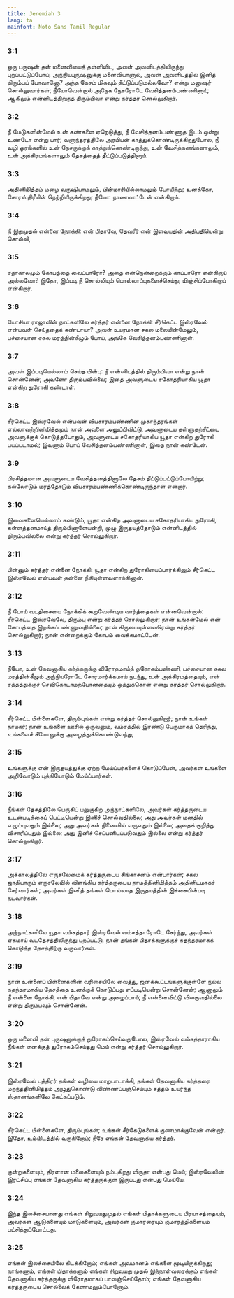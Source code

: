 ```yaml
---
title: Jeremiah 3
lang: ta
mainfont: Noto Sans Tamil Regular
---
```


###  3:1

ஒரு புருஷன் தன் மனைவியைத் தள்ளிவிட, அவள் அவனிடத்திலிருந்து புறப்பட்டுப்போய், அந்நியபுருஷனுக்கு மனைவியானால், அவன் அவளிடத்தில் இனித் திரும்பப் போவானோ? அந்த தேசம் மிகவும் தீட்டுப்படுமல்லவோ? என்று மனுஷர் சொல்லுவார்கள்; நீயோவென்றால் அநேக நேசரோடே வேசித்தனம்பண்ணினாய்; ஆகிலும் என்னிடத்திற்குத் திரும்பிவா என்று கர்த்தர் சொல்லுகிறார்.

###  3:2

நீ மேடுகளின்மேல் உன் கண்களை ஏறெடுத்து, நீ வேசித்தனம்பண்ணாத இடம் ஒன்று உண்டோ என்று பார்; வனாந்தரத்திலே அரபியன் காத்துக்கொண்டிருக்கிறதுபோல, நீ வழி ஓரங்களில் உன் நேசருக்குக் காத்துக்கொண்டிருந்து, உன் வேசித்தனங்களாலும், உன் அக்கிரமங்களாலும் தேசத்தைத் தீட்டுப்படுத்தினாய்.

###  3:3

அதினிமித்தம் மழை வருஷியாமலும், பின்மாரியில்லாமலும் போயிற்று; உனக்கோ, சோரஸ்திரீயின் நெற்றியிருக்கிறது; நீயோ: நாணமாட்டேன் என்கிறாய்.

###  3:4

நீ இதுமுதல் என்னை நோக்கி: என் பிதாவே, தேவரீர் என் இளவயதின் அதிபதியென்று சொல்லி,

###  3:5

சதாகாலமும் கோபத்தை வைப்பாரோ? அதை என்றென்றைக்கும் காப்பாரோ என்கிறாய் அல்லவோ? இதோ, இப்படி நீ சொல்லியும் பொல்லாப்புகளைச்செய்து, மிஞ்சிப்போகிறாய் என்கிறார்.

###  3:6

யோசியா ராஜாவின் நாட்களிலே கர்த்தர் என்னை நோக்கி: சீர்கெட்ட இஸ்ரவேல் என்பவள் செய்ததைக் கண்டாயா? அவள் உயரமான சகல மலையின்மேலும், பச்சையான சகல மரத்தின்கீழும் போய், அங்கே வேசித்தனம்பண்ணினாள்.

###  3:7

அவள் இப்படியெல்லாம் செய்த பின்பு: நீ என்னிடத்தில் திரும்பிவா என்று நான் சொன்னேன்; அவளோ திரும்பவில்லை; இதை அவளுடைய சகோதரியாகிய யூதா என்கிற துரோகி கண்டாள்.

###  3:8

சீர்கெட்ட இஸ்ரவேல் என்பவள் விபசாரம்பண்ணின முகாந்தரங்கள் எல்லாவற்றினிமித்தமும் நான் அவளை அனுப்பிவிட்டு, அவளுடைய தள்ளுதற்சீட்டை அவளுக்குக் கொடுத்தபோதும், அவளுடைய சகோதரியாகிய யூதா என்கிற துரோகி பயப்படாமல்; இவளும் போய் வேசித்தனம்பண்ணினாள், இதை நான் கண்டேன்.

###  3:9

பிரசித்தமான அவளுடைய வேசித்தனத்தினாலே தேசம் தீட்டுப்பட்டுப்போயிற்று; கல்லோடும் மரத்தோடும் விபசாரம்பண்ணிக்கொண்டிருந்தாள் என்றார்.

###  3:10

இவைகளையெல்லாம் கண்டும், யூதா என்கிற அவளுடைய சகோதரியாகிய துரோகி, கள்ளத்தனமாய்த் திரும்பினாளேயன்றி, முழு இருதயத்தோடும் என்னிடத்தில் திரும்பவில்லை என்று கர்த்தர் சொல்லுகிறார்.

###  3:11

பின்னும் கர்த்தர் என்னை நோக்கி: யூதா என்கிற துரோகியைப்பார்க்கிலும் சீர்கெட்ட இஸ்ரவேல் என்பவள் தன்னை நீதியுள்ளவளாக்கினாள்.

###  3:12

நீ போய் வடதிசையை நோக்கிக் கூறவேண்டிய வார்த்தைகள் என்னவென்றால்: சீர்கெட்ட இஸ்ரவேலே, திரும்பு என்று கர்த்தர் சொல்லுகிறார்; நான் உங்கள்மேல் என் கோபத்தை இறங்கப்பண்ணுவதில்லை; நான் கிருபையுள்ளவரென்று கர்த்தர் சொல்லுகிறார்; நான் என்றைக்கும் கோபம் வைக்கமாட்டேன்.

###  3:13

நீயோ, உன் தேவனாகிய கர்த்தருக்கு விரோதமாய்த் துரோகம்பண்ணி, பச்சையான சகல மரத்தின்கீழும் அந்நியரோடே சோரமார்க்கமாய் நடந்து, உன் அக்கிரமத்தையும், என் சத்தத்துக்குச் செவிகொடாமற்போனதையும் ஒத்துக்கொள் என்று கர்த்தர் சொல்லுகிறார்.

###  3:14

சீர்கெட்ட பிள்ளைகளே, திரும்புங்கள் என்று கர்த்தர் சொல்லுகிறார்; நான் உங்கள் நாயகர்; நான் உங்களை ஊரில் ஒருவனும், வம்சத்தில் இரண்டு பேருமாகத் தெரிந்து, உங்களைச் சீயோனுக்கு அழைத்துக்கொண்டுவந்து,

###  3:15

உங்களுக்கு என் இருதயத்துக்கு ஏற்ற மேய்ப்பர்களைக் கொடுப்பேன், அவர்கள் உங்களை அறிவோடும் புத்தியோடும் மேய்ப்பார்கள்.

###  3:16

நீங்கள் தேசத்திலே பெருகிப் பலுகுகிற அந்நாட்களிலே, அவர்கள் கர்த்தருடைய உடன்படிக்கைப் பெட்டியென்று இனிச் சொல்வதில்லை; அது அவர்கள் மனதில் எழும்புவதும் இல்லை; அது அவர்கள் நினைவில் வருவதும் இல்லை; அதைக் குறித்து விசாரிப்பதும் இல்லை; அது இனிச் செப்பனிடப்படுவதும் இல்லை என்று கர்த்தர் சொல்லுகிறார்.

###  3:17

அக்காலத்திலே எருசலேமைக் கர்த்தருடைய சிங்காசனம் என்பார்கள்; சகல ஜாதியாரும் எருசலேமில் விளங்கிய கர்த்தருடைய நாமத்தினிமித்தம் அதினிடமாகச் சேர்வார்கள்; அவர்கள் இனித் தங்கள் பொல்லாத இருதயத்தின் இச்சையின்படி நடவார்கள்.

###  3:18

அந்நாட்களிலே யூதா வம்சத்தார் இஸ்ரவேல் வம்சத்தாரோடே சேர்ந்து, அவர்கள் ஏகமாய் வடதேசத்திலிருந்து புறப்பட்டு, நான் தங்கள் பிதாக்களுக்குச் சுதந்தரமாகக் கொடுத்த தேசத்திற்கு வருவார்கள்.

###  3:19

நான் உன்னைப் பிள்ளைகளின் வரிசையிலே வைத்து, ஜனக்கூட்டங்களுக்குள்ளே நல்ல சுதந்தரமாகிய தேசத்தை உனக்குக் கொடுப்பது எப்படியென்று சொன்னேன்; ஆனாலும் நீ என்னை நோக்கி, என் பிதாவே என்று அழைப்பாய்; நீ என்னைவிட்டு விலகுவதில்லை என்று திரும்பவும் சொன்னேன்.

###  3:20

ஒரு மனைவி தன் புருஷனுக்குத் துரோகம்செய்வதுபோல, இஸ்ரவேல் வம்சத்தாராகிய நீங்கள் எனக்குத் துரோகம்செய்தது மெய் என்று கர்த்தர் சொல்லுகிறார்.

###  3:21

இஸ்ரவேல் புத்திரர் தங்கள் வழியை மாறுபாடாக்கி, தங்கள் தேவனாகிய கர்த்தரை மறந்ததினிமித்தம் அழுதுகொண்டு விண்ணப்பஞ்செய்யும் சத்தம் உயர்ந்த ஸ்தானங்களிலே கேட்கப்படும்.

###  3:22

சீர்கெட்ட பிள்ளைகளே, திரும்புங்கள்; உங்கள் சீர்கேடுகளைக் குணமாக்குவேன் என்றார். இதோ, உம்மிடத்தில் வருகிறோம்; நீரே எங்கள் தேவனாகிய கர்த்தர்.

###  3:23

குன்றுகளையும், திரளான மலைகளையும் நம்புகிறது விருதா என்பது மெய்; இஸ்ரவேலின் இரட்சிப்பு எங்கள் தேவனாகிய கர்த்தருக்குள் இருப்பது என்பது மெய்யே.

###  3:24

இந்த இலச்சையானது எங்கள் சிறுவயதுமுதல் எங்கள் பிதாக்களுடைய பிரயாசத்தையும், அவர்கள் ஆடுகளையும் மாடுகளையும், அவர்கள் குமாரரையும் குமாரத்திகளையும் பட்சித்துப்போட்டது.

###  3:25

எங்கள் இலச்சையிலே கிடக்கிறோம்; எங்கள் அவமானம் எங்களை மூடியிருக்கிறது; நாங்களும், எங்கள் பிதாக்களும் எங்கள் சிறுவயது முதல் இந்நாள்வரைக்கும் எங்கள் தேவனாகிய கர்த்தருக்கு விரோதமாகப் பாவஞ்செய்தோம்; எங்கள் தேவனாகிய கர்த்தருடைய சொல்லைக் கேளாமலும்போனோம்.

